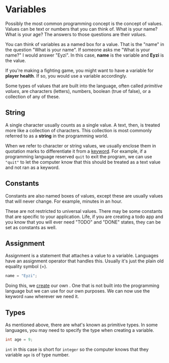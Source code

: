 # Variables

Possibly the most common programming concept is the concept of values.
Values can be text or numbers that you can think of. What is your name?
What is your age? The answers to those questions are their *values*.

You can think of variables as a named box for a value. That is the
"name" in the question "What is your name". If someone asks me "What is
your name?" I would answer "Eyzi". In this case, **name** is the
variable and **Eyzi** is the value.

If you're making a fighting game, you might want to have a variable for
**player health**. If so, you would use a variable accordingly.

Some types of values that are built into the language, often called
*primitive values*, are characters (letters), numbers, boolean (true of
false), or a collection of any of these. 

## String

A single character usually counts as a single value. A text, then, is
treated more like a collection of characters. This collection is most
commonly referred to as a **string** in the programming world.

When we refer to character or string values, we usually enclose them in
quotation marks to differentiate it from a
[keyword](/concepts/keywords). For example,  if a programming language
reserved `quit` to exit the program, we can use `"quit"` to let the
computer know that this should be treated as a text value and not ran
as a keyword.

## Constants

Constants are also named boxes of values, except these are usually
values that will never change. For example, minutes in an hour.

These are not restricted to universal values. There may be some
constants that are specific to your application. Life, if you are
creating a todo app and you know that you will ever need "TODO" and
"DONE" states, they can be set as constants as well.

## Assignment

Assignment is a statement that attaches a value to a variable.
Languages have an assignment operator that handles this. Usually it's
just the plain old equality symbol (=).

```js
name = "Eyzi";
```

Doing this, we <u>create</u> our own . One
that is not built into the programming language but we can use for our
own purposes. We can now use the keyword `name` wherever we need it.

## Types

As mentioned above, there are what's known as primitive types. In some
languages, you may need to specify the type when creating a variable.

```c
int age = 9;
```

`int` in this case is short for `integer` so the computer knows that
they variable `age` is of type number.
